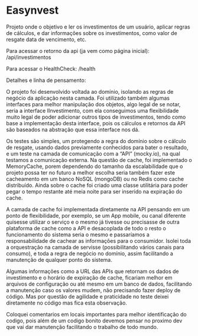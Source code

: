 # Easynvest
Projeto onde o objetivo e ler os investimentos de um usuário, aplicar regras de cálculos, e dar informações sobre os investimentos, como valor de resgate data de vencimento, etc.

Para acessar o retorno da api (ja vem como página inicial):  /api/investimentos

Para acessar o HealthCheck: /health

Detalhes e linha de pensamento:


O projeto foi desenvolvido voltada ao domínio, isolando as regras de negócio da aplicação nesta camada.
Foi utilizado também algumas interfaces para melhor manipulação dos objetos, algo legal de se notar, seria a interface IInvestimento, com ela conseguimos uma flexibilidade muito legal de poder adicionar outros tipos de investimentos, tendo como base a implementação desta interface, pois os cálculos e retornos da API são baseados na abstração que essa interface nos dá.

Os testes são simples, um protegendo a regra do domínio sobre o cálculo de resgate, usando dados previamente conhecidos para bater o resultado, e um teste na camada de comunicação com a “API” (mocky.io), na qual testamos a comunicação externa.
Na questão de cache, foi implementado o MemoryCache, porem dependendo do tamanho da escalabilidade que o projeto possa ter no futuro a melhor escolha seria também fazer este cacheamento em um banco NoSQL (mongoDB) ou no Redis como cache distribuído.
Ainda sobre o cache foi criado uma classe utilitária para poder pegar o tempo restante até meia noite para ser inserido na expiração do cache.

A camada de cache foi implementada diretamente na API pensando em um ponto de flexibilidade, por exemplo, se um App mobile, ou canal diferente quisesse utilizar o serviço e o mesmo já tivesse ou precisasse de outra plataforma de cache como a API e desacoplada de todo o resto o funcionamento do sistema seria o mesmo e passaríamos a responsabilidade de cachear as informações para o consumidor.
Isolei toda a orquestração na camada de servisse (possibilitando vários canais para consumo), e toda a regra de negócio no domínio, assim facilitando a manutenção de qualquer ponto do sistema.

Algumas informações como a URL das APIs que retornam os dados de investimento e o horário de expiração de cache, ficariam melhor em arquivos de configuração ou até mesmo em um banco de dados, facilitando a manutenção caso os valores mudem, não precisando fazer deploy de código. Mas por questão de agilidade e praticidade no teste deixei diretamente no código mas fica esta observação.

Coloquei comentarios em locais importantes para melhor identificação do codigo, pois além de um codigo bonito devemos pensar no proximo dev que vai dar manutenção facilitando o trabalho de todo mundo.







